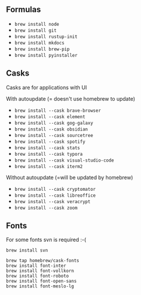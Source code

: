 
## Formulas
- `brew install node`
- `brew install git`
- `brew install rustup-init`
- `brew install mkdocs`
- `brew install brew-pip`
- `brew install pyinstaller`

## Casks
Casks are for applications with UI

With autoupdate (= doesn't use homebrew to update)
- `brew install --cask brave-browser`
- `brew install --cask element`
- `brew install --cask gog-galaxy`
- `brew install --cask obsidian`
- `brew install --cask sourcetree`
- `brew install --cask spotify`
- `brew install --cask stats`
- `brew install --cask typora`
- `brew install --cask visual-studio-code`
- `brew install --cask iterm2`

Without autoupdate (=will be updated by homebrew)
- `brew install --cask cryptomator`
- `brew install --cask libreoffice`
- `brew install --cask veracrypt`
- `brew install --cask zoom`

## Fonts
For some fonts svn is required :-(
```shell
brew install svn
```

```shell
brew tap homebrew/cask-fonts
brew install font-inter
brew install font-vollkorn
brew install font-roboto
brew install font-open-sans
brew install font-meslo-lg
```











